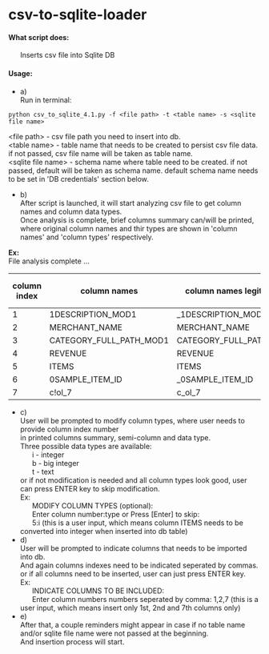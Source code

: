 # csv-to-sqlite-loader

#### What script does:  
&nbsp;&nbsp;&nbsp;&nbsp;&nbsp;&nbsp;Inserts csv file into Sqlite DB  
#### Usage:  
* a)  
Run in terminal:  
```
python csv_to_sqlite_4.1.py -f <file path> -t <table name> -s <sqlite file name>  
```
\<file path\> - csv file path you need to insert into db.  
\<table name\> - table name that needs to be created to persist csv file data. if not passed, csv file name will be taken as table name.  
\<sqlite file name\> - schema name where table need to be created. if not passed, default will be taken as schema name. default schema name needs to be set in 'DB credentials' section below.  

* b)  
After script is launched, it will start analyzing csv file to get column names and column data types.  
Once analysis is complete, brief columns summary can/will be printed,  
where original column names and thir types are shown in 'column names' and 'column types' respectively.  

**Ex:**  
File analysis complete ...  

column index  |column names             |column names legitimized  |column types  |column types modified  |column selected  |
--------------|-------------------------|--------------------------|--------------|-----------------------|-----------------|
1             |1DESCRIPTION_MOD1        |_1DESCRIPTION_MOD1        |Text          |Text                   |False            | 
2             |MERCHANT_NAME            |MERCHANT_NAME             |Text          |Text                   |False            | 
3             |CATEGORY_FULL_PATH_MOD1  |CATEGORY_FULL_PATH_MOD1   |Text          |Text                   |False            | 
4             |REVENUE                  |REVENUE                   |Text          |Text                   |False            | 
5             |ITEMS                    |ITEMS                     |Integer       |Integer                |False            | 
6             |0SAMPLE_ITEM_ID          |_0SAMPLE_ITEM_ID          |Integer       |Integer                |False            | 
7             |c!ol_7                   |c_ol_7                    |Text          |Text                   |False            | 


* c)  
User will be prompted to modify column types, where user needs to provide column index number  
in printed columns summary, semi-column and data type.  
Three possible data types are available:  
&nbsp;&nbsp;&nbsp;&nbsp;&nbsp;&nbsp;i - integer  
&nbsp;&nbsp;&nbsp;&nbsp;&nbsp;&nbsp;b - big integer  
&nbsp;&nbsp;&nbsp;&nbsp;&nbsp;&nbsp;t - text  
or if not modification is needed and all column types look good, user can press ENTER key to skip modification.  
Ex:  
&nbsp;&nbsp;&nbsp;&nbsp;&nbsp;&nbsp;MODIFY COLUMN TYPES (optional):  
&nbsp;&nbsp;&nbsp;&nbsp;&nbsp;&nbsp;Enter column number:type or Press [Enter] to skip:  
&nbsp;&nbsp;&nbsp;&nbsp;&nbsp;&nbsp;5:i  (this is a user input, which means column ITEMS needs to be converted into integer when inserted into db table)  
* d)  
User will be prompted to indicate columns that needs to be imported into db.  
And again columns indexes need to be indicated seperated by commas.  
or if all columns need to be inserted, user can just press ENTER key.  
Ex:  
&nbsp;&nbsp;&nbsp;&nbsp;&nbsp;&nbsp;INDICATE COLUMNS TO BE INCLUDED:  
&nbsp;&nbsp;&nbsp;&nbsp;&nbsp;&nbsp;Enter column numbers numbers seperated by comma:  1,2,7    (this is a user input, which means insert only 1st, 2nd and 7th columns only)  
* e)  
After that, a couple reminders might appear in case if no table name and/or sqlite file name were not passed at the beginning.  
And insertion process will start.  


